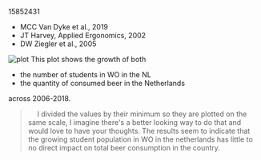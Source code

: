 15852431
- MCC Van Dyke et al., 2019
- JT Harvey, Applied Ergonomics, 2002
- DW Ziegler et al., 2005

![plot](https://gist.github.com/user-attachments/assets/4b5c98ed-cfc2-4084-ad65-3dc55ed86e39)
This plot shows the growth of both 
- the number of students in WO in the NL
- the quantity of consumed beer in the Netherlands

across 2006-2018.

>&emsp; I divided the values by their minimum so they are plotted on the same scale, I imagine there's a better looking way to do that and would love to have your thoughts.
The results seem to indicate that the growing student population in WO in the netherlands has little to no direct impact on total beer consumption in the country.
